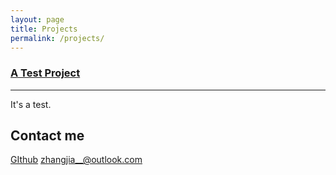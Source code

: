 ```yaml
---
layout: page
title: Projects
permalink: /projects/
---
```


### [A Test Project](https://github.com/zhangjia00/Markdown) 
***
It's a test.
## Contact me
[GIthub](https://github.com/zhangjia00)
[zhangjia__@outlook.com](mailto:zhangjia__@outlook.com)
